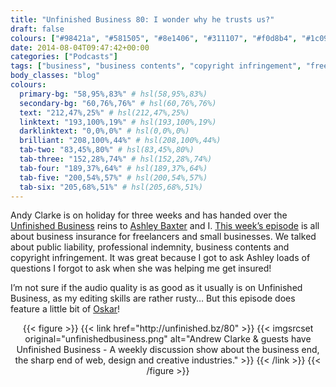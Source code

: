 ```yaml
---
title: "Unfinished Business 80: I wonder why he trusts us?"
draft: false
colours: ["#98421a", "#581505", "#8e1406", "#311107", "#f0d8b4", "#1c0903", "#d5c9bf"]
date: 2014-08-04T09:47:42+00:00
categories: ["Podcasts"]
tags: ["business", "business contents", "copyright infringement", "freelancing", "insurance", "professional indemnity", "public liability"]
body_classes: "blog"
colours:
  primary-bg: "58,95%,83%" # hsl(58,95%,83%)
  secondary-bg: "60,76%,76%" # hsl(60,76%,76%)
  text: "212,47%,25%" # hsl(212,47%,25%)
  linktext: "193,100%,19%" # hsl(193,100%,19%)
  darklinktext: "0,0%,0%" # hsl(0,0%,0%)
  brilliant: "208,100%,44%" # hsl(208,100%,44%)
  tab-two: "83,45%,80%" # hsl(83,45%,80%)
  tab-three: "152,28%,74%" # hsl(152,28%,74%)
  tab-four: "189,37%,64%" # hsl(189,37%,64%)
  tab-five: "200,54%,57%" # hsl(200,54%,57%)
  tab-six: "205,68%,51%" # hsl(205,68%,51%)
---
```


Andy Clarke is on holiday for three weeks and has handed over the [Unfinished Business](http://unfinished.bz/) reins to [Ashley Baxter](http://insurancebyjack.co.uk/) and I. [This week’s episode](http://unfinished.bz/80) is all about business insurance for freelancers and small businesses. We talked about public liability, professional indemnity, business contents and copyright infringement. It was great because I got to ask Ashley loads of questions I forgot to ask when she was helping me get insured!

I’m not sure if the audio quality is as good as it usually is on Unfinished Business, as my editing skills are rather rusty… But this episode does feature a little bit of [Oskar](http://twitter.com/gigapup)!

<p style="text-align: center;">{{< figure >}}
  {{< link href="http://unfinished.bz/80" >}}
  	{{< imgsrcset original="unfinishedbusiness.png" alt="Andrew Clarke &amp; guests have Unfinished Business - A weekly discussion show about the business end, the sharp end of web, design and creative industries." >}}
  {{< /link >}}
{{< /figure >}}</p>
